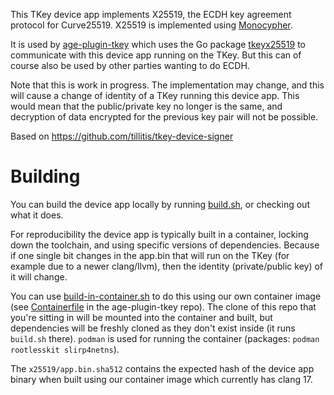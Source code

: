 
This TKey device app implements X25519, the ECDH key agreement
protocol for Curve25519. X25519 is implemented using
[Monocypher](https://monocypher.org/manual/x25519).

It is used by
[age-plugin-tkey](https://github.com/quite/age-plugin-tkey) which uses
the Go package [tkeyx25519](https://github.com/quite/tkeyx25519) to
communicate with this device app running on the TKey. But this can of
course also be used by other parties wanting to do ECDH.

Note that this is work in progress. The implementation may change, and
this will cause a change of identity of a TKey running this device
app. This would mean that the public/private key no longer is the
same, and decryption of data encrypted for the previous key pair will
not be possible.

Based on https://github.com/tillitis/tkey-device-signer

# Building

You can build the device app locally by running [build.sh](build.sh),
or checking out what it does.

For reproducibility the device app is typically built in a container,
locking down the toolchain, and using specific versions of
dependencies. Because if one single bit changes in the app.bin that
will run on the TKey (for example due to a newer clang/llvm), then the
identity (private/public key) of it will change.

You can use [build-in-container.sh](build-in-container.sh) to do this
using our own container image (see
[Containerfile](https://github.com/quite/age-plugin-tkey/blob/main/Containerfile)
in the age-plugin-tkey repo). The clone of this repo that you're
sitting in will be mounted into the container and built, but
dependencies will be freshly cloned as they don't exist inside (it
runs `build.sh` there). `podman` is used for running the container
(packages: `podman rootlesskit slirp4netns`).

The `x25519/app.bin.sha512` contains the expected hash of the device
app binary when built using our container image which currently has
clang 17.
